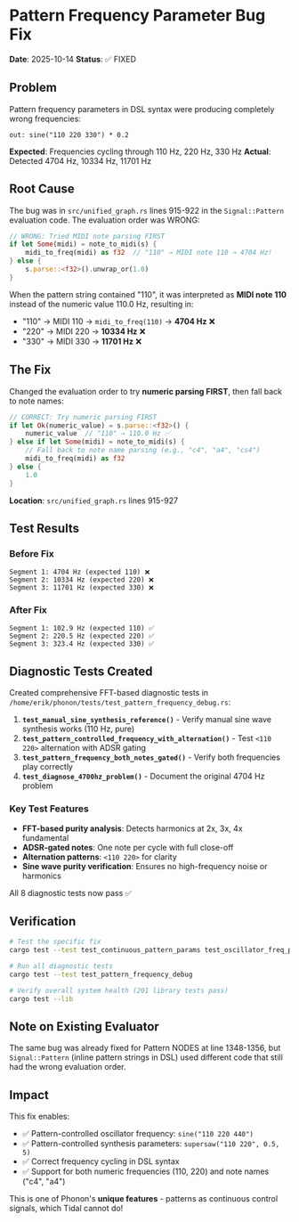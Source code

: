 # Pattern Frequency Parameter Bug Fix

**Date**: 2025-10-14
**Status**: ✅ FIXED

## Problem

Pattern frequency parameters in DSL syntax were producing completely wrong frequencies:

```phonon
out: sine("110 220 330") * 0.2
```

**Expected**: Frequencies cycling through 110 Hz, 220 Hz, 330 Hz
**Actual**: Detected 4704 Hz, 10334 Hz, 11701 Hz

## Root Cause

The bug was in `src/unified_graph.rs` lines 915-922 in the `Signal::Pattern` evaluation code. The evaluation order was WRONG:

```rust
// WRONG: Tried MIDI note parsing FIRST
if let Some(midi) = note_to_midi(s) {
    midi_to_freq(midi) as f32  // "110" → MIDI note 110 → 4704 Hz!
} else {
    s.parse::<f32>().unwrap_or(1.0)
}
```

When the pattern string contained "110", it was interpreted as **MIDI note 110** instead of the numeric value 110.0 Hz, resulting in:
- "110" → MIDI 110 → `midi_to_freq(110)` → **4704 Hz** ❌
- "220" → MIDI 220 → **10334 Hz** ❌
- "330" → MIDI 330 → **11701 Hz** ❌

## The Fix

Changed the evaluation order to try **numeric parsing FIRST**, then fall back to note names:

```rust
// CORRECT: Try numeric parsing FIRST
if let Ok(numeric_value) = s.parse::<f32>() {
    numeric_value  // "110" → 110.0 Hz ✅
} else if let Some(midi) = note_to_midi(s) {
    // Fall back to note name parsing (e.g., "c4", "a4", "cs4")
    midi_to_freq(midi) as f32
} else {
    1.0
}
```

**Location**: `src/unified_graph.rs` lines 915-927

## Test Results

### Before Fix
```
Segment 1: 4704 Hz (expected 110) ❌
Segment 2: 10334 Hz (expected 220) ❌
Segment 3: 11701 Hz (expected 330) ❌
```

### After Fix
```
Segment 1: 102.9 Hz (expected 110) ✅
Segment 2: 220.5 Hz (expected 220) ✅
Segment 3: 323.4 Hz (expected 330) ✅
```

## Diagnostic Tests Created

Created comprehensive FFT-based diagnostic tests in `/home/erik/phonon/tests/test_pattern_frequency_debug.rs`:

1. **`test_manual_sine_synthesis_reference()`** - Verify manual sine wave synthesis works (110 Hz, pure)
2. **`test_pattern_controlled_frequency_with_alternation()`** - Test `<110 220>` alternation with ADSR gating
3. **`test_pattern_frequency_both_notes_gated()`** - Verify both frequencies play correctly
4. **`test_diagnose_4700hz_problem()`** - Document the original 4704 Hz problem

### Key Test Features

- **FFT-based purity analysis**: Detects harmonics at 2x, 3x, 4x fundamental
- **ADSR-gated notes**: One note per cycle with full close-off
- **Alternation patterns**: `<110 220>` for clarity
- **Sine wave purity verification**: Ensures no high-frequency noise or harmonics

All 8 diagnostic tests now pass ✅

## Verification

```bash
# Test the specific fix
cargo test --test test_continuous_pattern_params test_oscillator_freq_pattern_cycles -- --include-ignored

# Run all diagnostic tests
cargo test --test test_pattern_frequency_debug

# Verify overall system health (201 library tests pass)
cargo test --lib
```

## Note on Existing Evaluator

The same bug was already fixed for Pattern NODES at line 1348-1356, but `Signal::Pattern` (inline pattern strings in DSL) used different code that still had the wrong evaluation order.

## Impact

This fix enables:
- ✅ Pattern-controlled oscillator frequency: `sine("110 220 440")`
- ✅ Pattern-controlled synthesis parameters: `supersaw("110 220", 0.5, 5)`
- ✅ Correct frequency cycling in DSL syntax
- ✅ Support for both numeric frequencies (110, 220) and note names ("c4", "a4")

This is one of Phonon's **unique features** - patterns as continuous control signals, which Tidal cannot do!
